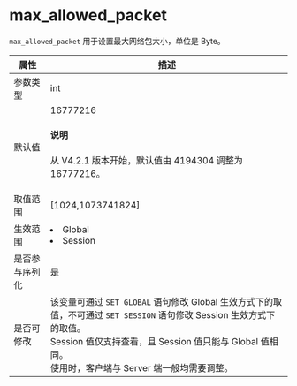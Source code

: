 # max_allowed_packet

`max_allowed_packet` 用于设置最大网络包大小，单位是 Byte。

| **属性**  |                                                       **描述**                                                       |
|---------|--------------------------------------------------------------------------------------------------------------------|
| 参数类型    | int                             |
| 默认值     | 16777216 <main id="notice" type='explain'><h4>说明</h4><p>从 V4.2.1 版本开始，默认值由 4194304 调整为 16777216。</p></main>                        |
| 取值范围    | \[1024,1073741824\]             |
| 生效范围    | <li> Global   <li> Session            |
| 是否参与序列化 | 是                               |
| 是否可修改   | 该变量可通过 `SET GLOBAL` 语句修改 Global 生效方式下的取值，不可通过 `SET SESSION` 语句修改 Session 生效方式下的取值。<br>Session 值仅支持查看，且 Session 值只能与 Global 值相同。<br>使用时，客户端与 Server 端一般均需要调整。 |
